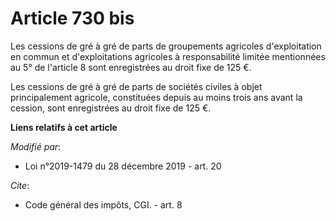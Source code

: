 # Article 730 bis

Les cessions de gré à gré de parts de groupements agricoles d'exploitation en commun et d'exploitations agricoles à
responsabilité limitée mentionnées au 5° de l'article 8 sont enregistrées au droit fixe de 125 €.

Les cessions de gré à gré de parts de sociétés civiles à objet principalement agricole, constituées depuis au moins trois ans
avant la cession, sont enregistrées au droit fixe de 125 €.

**Liens relatifs à cet article**

_Modifié par_:

  - Loi n°2019-1479 du 28 décembre 2019 - art. 20

_Cite_:

  - Code général des impôts, CGI. - art. 8
